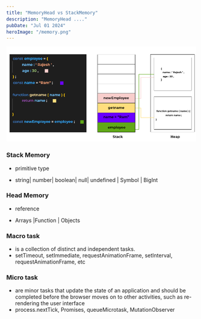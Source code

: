 ```yaml
---
title: "MemoryHead vs StackMemory"
description: "MemoryHead ...."
pubDate: "Jul 01 2024"
heroImage: "/memory.png"
---
```


![Alt text](./memory-management-in-js.png)

### Stack Memory

- primitive type

- string| number| boolean| null| undefined | Symbol | BigInt

### Head Memory

- reference

- Arrays |Function | Objects

### Macro task

- is a collection of distinct and independent tasks.
- setTimeout, setImmediate, requestAnimationFrame, setInterval, requestAnimationFrame, etc

### Micro task

- are minor tasks that update the state of an application and should be completed before the browser moves on to other activities, such as re-rendering the user interface
- process.nextTick, Promises, queueMicrotask, MutationObserver
